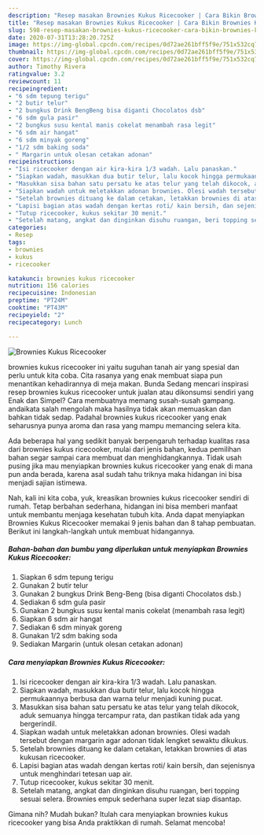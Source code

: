 ```yaml
---
description: "Resep masakan Brownies Kukus Ricecooker | Cara Bikin Brownies Kukus Ricecooker Yang Sedap"
title: "Resep masakan Brownies Kukus Ricecooker | Cara Bikin Brownies Kukus Ricecooker Yang Sedap"
slug: 598-resep-masakan-brownies-kukus-ricecooker-cara-bikin-brownies-kukus-ricecooker-yang-sedap
date: 2020-07-31T13:28:20.725Z
image: https://img-global.cpcdn.com/recipes/0d72ae261bff5f9e/751x532cq70/brownies-kukus-ricecooker-foto-resep-utama.jpg
thumbnail: https://img-global.cpcdn.com/recipes/0d72ae261bff5f9e/751x532cq70/brownies-kukus-ricecooker-foto-resep-utama.jpg
cover: https://img-global.cpcdn.com/recipes/0d72ae261bff5f9e/751x532cq70/brownies-kukus-ricecooker-foto-resep-utama.jpg
author: Timothy Rivera
ratingvalue: 3.2
reviewcount: 11
recipeingredient:
- "6 sdm tepung terigu"
- "2 butir telur"
- "2 bungkus Drink BengBeng bisa diganti Chocolatos dsb"
- "6 sdm gula pasir"
- "2 bungkus susu kental manis cokelat menambah rasa legit"
- "6 sdm air hangat"
- "6 sdm minyak goreng"
- "1/2 sdm baking soda"
- " Margarin untuk olesan cetakan adonan"
recipeinstructions:
- "Isi ricecooker dengan air kira-kira 1/3 wadah. Lalu panaskan."
- "Siapkan wadah, masukkan dua butir telur, lalu kocok hingga permukaannya berbusa dan warna telur menjadi kuning pucat."
- "Masukkan sisa bahan satu persatu ke atas telur yang telah dikocok, aduk semuanya hingga tercampur rata, dan pastikan tidak ada yang bergerindil."
- "Siapkan wadah untuk meletakkan adonan brownies. Olesi wadah tersebut dengan margarin agar adonan tidak lengket sewaktu dikukus."
- "Setelah brownies dituang ke dalam cetakan, letakkan brownies di atas kukusan ricecooker."
- "Lapisi bagian atas wadah dengan kertas roti/ kain bersih, dan sejenisnya untuk menghindari tetesan uap air."
- "Tutup ricecooker, kukus sekitar 30 menit."
- "Setelah matang, angkat dan dinginkan disuhu ruangan, beri topping sesuai selera. Brownies empuk sederhana super lezat siap disantap."
categories:
- Resep
tags:
- brownies
- kukus
- ricecooker

katakunci: brownies kukus ricecooker 
nutrition: 156 calories
recipecuisine: Indonesian
preptime: "PT24M"
cooktime: "PT43M"
recipeyield: "2"
recipecategory: Lunch

---
```



![Brownies Kukus Ricecooker](https://img-global.cpcdn.com/recipes/0d72ae261bff5f9e/751x532cq70/brownies-kukus-ricecooker-foto-resep-utama.jpg)


brownies kukus ricecooker ini yaitu suguhan tanah air yang spesial dan perlu untuk kita coba. Cita rasanya yang enak membuat siapa pun menantikan kehadirannya di meja makan.
Bunda Sedang mencari inspirasi resep brownies kukus ricecooker untuk jualan atau dikonsumsi sendiri yang Enak dan Simpel? Cara membuatnya memang susah-susah gampang. andaikata salah mengolah maka hasilnya tidak akan memuaskan dan bahkan tidak sedap. Padahal brownies kukus ricecooker yang enak seharusnya punya aroma dan rasa yang mampu memancing selera kita.



Ada beberapa hal yang sedikit banyak berpengaruh terhadap kualitas rasa dari brownies kukus ricecooker, mulai dari jenis bahan, kedua pemilihan bahan segar sampai cara membuat dan menghidangkannya. Tidak usah pusing jika mau menyiapkan brownies kukus ricecooker yang enak di mana pun anda berada, karena asal sudah tahu triknya maka hidangan ini bisa menjadi sajian istimewa.


Nah, kali ini kita coba, yuk, kreasikan brownies kukus ricecooker sendiri di rumah. Tetap berbahan sederhana, hidangan ini bisa memberi manfaat untuk membantu menjaga kesehatan tubuh kita. Anda dapat menyiapkan Brownies Kukus Ricecooker memakai 9 jenis bahan dan 8 tahap pembuatan. Berikut ini langkah-langkah untuk membuat hidangannya.

<!--inarticleads1-->

##### Bahan-bahan dan bumbu yang diperlukan untuk menyiapkan Brownies Kukus Ricecooker:

1. Siapkan 6 sdm tepung terigu
1. Gunakan 2 butir telur
1. Gunakan 2 bungkus Drink Beng-Beng (bisa diganti Chocolatos dsb.)
1. Sediakan 6 sdm gula pasir
1. Gunakan 2 bungkus susu kental manis cokelat (menambah rasa legit)
1. Siapkan 6 sdm air hangat
1. Sediakan 6 sdm minyak goreng
1. Gunakan 1/2 sdm baking soda
1. Sediakan  Margarin (untuk olesan cetakan adonan)




<!--inarticleads2-->

##### Cara menyiapkan Brownies Kukus Ricecooker:

1. Isi ricecooker dengan air kira-kira 1/3 wadah. Lalu panaskan.
1. Siapkan wadah, masukkan dua butir telur, lalu kocok hingga permukaannya berbusa dan warna telur menjadi kuning pucat.
1. Masukkan sisa bahan satu persatu ke atas telur yang telah dikocok, aduk semuanya hingga tercampur rata, dan pastikan tidak ada yang bergerindil.
1. Siapkan wadah untuk meletakkan adonan brownies. Olesi wadah tersebut dengan margarin agar adonan tidak lengket sewaktu dikukus.
1. Setelah brownies dituang ke dalam cetakan, letakkan brownies di atas kukusan ricecooker.
1. Lapisi bagian atas wadah dengan kertas roti/ kain bersih, dan sejenisnya untuk menghindari tetesan uap air.
1. Tutup ricecooker, kukus sekitar 30 menit.
1. Setelah matang, angkat dan dinginkan disuhu ruangan, beri topping sesuai selera. Brownies empuk sederhana super lezat siap disantap.




Gimana nih? Mudah bukan? Itulah cara menyiapkan brownies kukus ricecooker yang bisa Anda praktikkan di rumah. Selamat mencoba!
